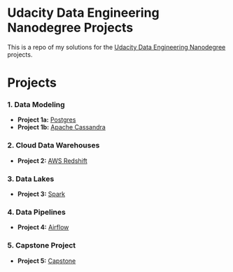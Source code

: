 # Udacity Data Engineering Nanodegree Projects

This is a repo of my solutions for the [Udacity Data Engineering Nanodegree](https://www.udacity.com/course/data-engineer-nanodegree--nd027) projects.

# Projects

### 1. Data Modeling

- **Project 1a:** [Postgres](project_01a//)
- **Project 1b:** [Apache Cassandra](project_01b/)

### 2. Cloud Data Warehouses

- **Project 2:** [AWS Redshift](project_02/)

### 3. Data Lakes

- **Project 3:** [Spark](project_03/)

### 4. Data Pipelines

- **Project 4:** [Airflow](project_04/)

### 5. Capstone Project

- **Project 5:** [Capstone](project_05/)
